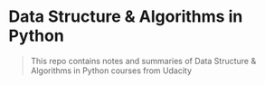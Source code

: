 # Data Structure & Algorithms in Python

> This repo contains notes and summaries of Data Structure & Algorithms in Python courses from Udacity



